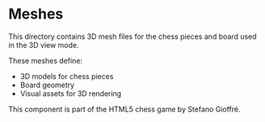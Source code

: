 # Meshes

This directory contains 3D mesh files for the chess pieces and board used in the 3D view mode.

These meshes define:
- 3D models for chess pieces
- Board geometry
- Visual assets for 3D rendering

This component is part of the HTML5 chess game by Stefano Gioffré.
